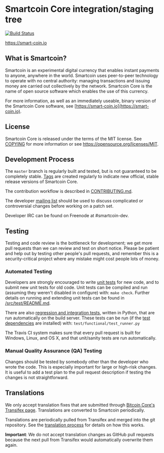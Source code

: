 Smartcoin Core integration/staging tree
=====================================

[![Build Status](https://travis-ci.org/smartcoin-project/smartcoin.svg?branch=master)](https://travis-ci.org/smartcoin-project/smartcoin)

https://smart-coin.io

What is Smartcoin?
----------------

Smartcoin is an experimental digital currency that enables instant payments to
anyone, anywhere in the world. Smartcoin uses peer-to-peer technology to operate
with no central authority: managing transactions and issuing money are carried
out collectively by the network. Smartcoin Core is the name of open source
software which enables the use of this currency.

For more information, as well as an immediately useable, binary version of
the Smartcoin Core software, see [https://smart-coin.io](https://smart-coin.io).

License
-------

Smartcoin Core is released under the terms of the MIT license. See [COPYING](COPYING) for more
information or see https://opensource.org/licenses/MIT.

Development Process
-------------------

The `master` branch is regularly built and tested, but is not guaranteed to be
completely stable. [Tags](https://github.com/fgshop/smartcoin/tags) are created
regularly to indicate new official, stable release versions of Smartcoin Core.

The contribution workflow is described in [CONTRIBUTING.md](CONTRIBUTING.md).

The developer [mailing list](https://groups.google.com/forum/#!forum/smartcoin-dev)
should be used to discuss complicated or controversial changes before working
on a patch set.

Developer IRC can be found on Freenode at #smartcoin-dev.

Testing
-------

Testing and code review is the bottleneck for development; we get more pull
requests than we can review and test on short notice. Please be patient and help out by testing
other people's pull requests, and remember this is a security-critical project where any mistake might cost people
lots of money.

### Automated Testing

Developers are strongly encouraged to write [unit tests](src/test/README.md) for new code, and to
submit new unit tests for old code. Unit tests can be compiled and run
(assuming they weren't disabled in configure) with: `make check`. Further details on running
and extending unit tests can be found in [/src/test/README.md](/src/test/README.md).

There are also [regression and integration tests](/test), written
in Python, that are run automatically on the build server.
These tests can be run (if the [test dependencies](/test) are installed) with: `test/functional/test_runner.py`

The Travis CI system makes sure that every pull request is built for Windows, Linux, and OS X, and that unit/sanity tests are run automatically.

### Manual Quality Assurance (QA) Testing

Changes should be tested by somebody other than the developer who wrote the
code. This is especially important for large or high-risk changes. It is useful
to add a test plan to the pull request description if testing the changes is
not straightforward.

Translations
------------

We only accept translation fixes that are submitted through [Bitcoin Core's Transifex page](https://www.transifex.com/projects/p/bitcoin/).
Translations are converted to Smartcoin periodically.

Translations are periodically pulled from Transifex and merged into the git repository. See the
[translation process](doc/translation_process.md) for details on how this works.

**Important**: We do not accept translation changes as GitHub pull requests because the next
pull from Transifex would automatically overwrite them again.
